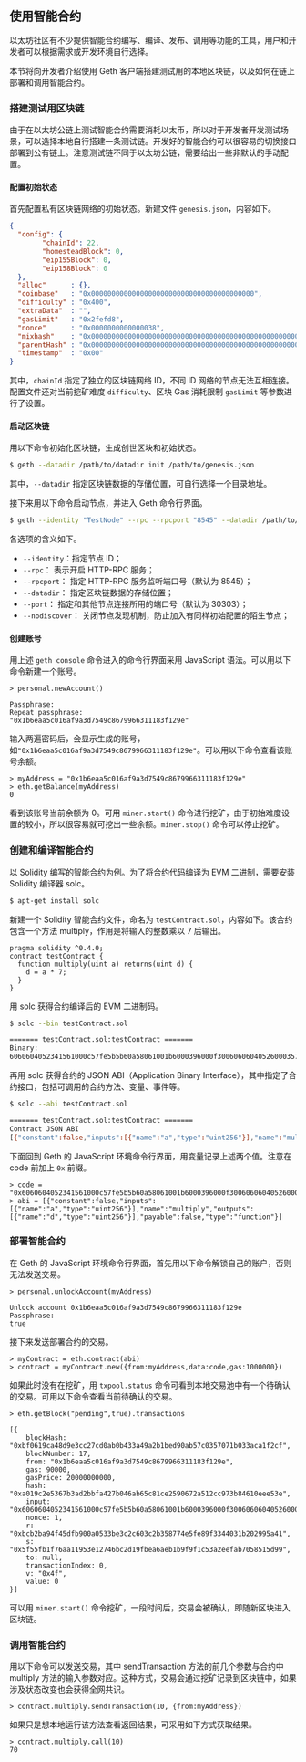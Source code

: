 ﻿## 使用智能合约

以太坊社区有不少提供智能合约编写、编译、发布、调用等功能的工具，用户和开发者可以根据需求或开发环境自行选择。

本节将向开发者介绍使用 Geth 客户端搭建测试用的本地区块链，以及如何在链上部署和调用智能合约。

### 搭建测试用区块链

由于在以太坊公链上测试智能合约需要消耗以太币，所以对于开发者开发测试场景，可以选择本地自行搭建一条测试链。开发好的智能合约可以很容易的切换接口部署到公有链上。注意测试链不同于以太坊公链，需要给出一些非默认的手动配置。

#### 配置初始状态

首先配置私有区块链网络的初始状态。新建文件 `genesis.json`，内容如下。

```json
{
  "config": {
        "chainId": 22,
        "homesteadBlock": 0,
        "eip155Block": 0,
        "eip158Block": 0
  },
  "alloc"      : {},
  "coinbase"   : "0x0000000000000000000000000000000000000000",
  "difficulty" : "0x400",
  "extraData"  : "",
  "gasLimit"   : "0x2fefd8",
  "nonce"      : "0x0000000000000038",
  "mixhash"    : "0x0000000000000000000000000000000000000000000000000000000000000000",
  "parentHash" : "0x0000000000000000000000000000000000000000000000000000000000000000",
  "timestamp"  : "0x00"
}
```

其中，`chainId` 指定了独立的区块链网络 ID，不同 ID 网络的节点无法互相连接。配置文件还对当前挖矿难度 `difficulty`、区块 Gas 消耗限制 `gasLimit` 等参数进行了设置。

#### 启动区块链

用以下命令初始化区块链，生成创世区块和初始状态。

```bash
$ geth --datadir /path/to/datadir init /path/to/genesis.json
```

其中，`--datadir` 指定区块链数据的存储位置，可自行选择一个目录地址。

接下来用以下命令启动节点，并进入 Geth 命令行界面。

```bash
$ geth --identity "TestNode" --rpc --rpcport "8545" --datadir /path/to/datadir --port "30303" --nodiscover console
```

各选项的含义如下。

* `--identity`：指定节点 ID；
* `--rpc`： 表示开启 HTTP-RPC 服务；
* `--rpcport`： 指定 HTTP-RPC 服务监听端口号（默认为 8545）；
* `--datadir`： 指定区块链数据的存储位置；
* `--port`： 指定和其他节点连接所用的端口号（默认为 30303）；
* `--nodiscover`： 关闭节点发现机制，防止加入有同样初始配置的陌生节点；

#### 创建账号

用上述 `geth console` 命令进入的命令行界面采用 JavaScript 语法。可以用以下命令新建一个账号。

```
> personal.newAccount()

Passphrase:
Repeat passphrase:
"0x1b6eaa5c016af9a3d7549c8679966311183f129e"
```

输入两遍密码后，会显示生成的账号，如`"0x1b6eaa5c016af9a3d7549c8679966311183f129e"`。可以用以下命令查看该账号余额。

```
> myAddress = "0x1b6eaa5c016af9a3d7549c8679966311183f129e"
> eth.getBalance(myAddress)
0
```

看到该账号当前余额为 0。可用 `miner.start()` 命令进行挖矿，由于初始难度设置的较小，所以很容易就可挖出一些余额。`miner.stop()` 命令可以停止挖矿。

### 创建和编译智能合约

以 Solidity 编写的智能合约为例。为了将合约代码编译为 EVM 二进制，需要安装 Solidity 编译器 solc。

```bash
$ apt-get install solc
```

新建一个 Solidity 智能合约文件，命名为 `testContract.sol`，内容如下。该合约包含一个方法 multiply，作用是将输入的整数乘以 7 后输出。

```
pragma solidity ^0.4.0;
contract testContract {
  function multiply(uint a) returns(uint d) {
    d = a * 7;
  }
}
```

用 solc 获得合约编译后的 EVM 二进制码。

```bash
$ solc --bin testContract.sol

======= testContract.sol:testContract =======
Binary:
6060604052341561000c57fe5b5b60a58061001b6000396000f30060606040526000357c0100000000000000000000000000000000000000000000000000000000900463ffffffff168063c6888fa114603a575bfe5b3415604157fe5b60556004808035906020019091905050606b565b6040518082815260200191505060405180910390f35b60006007820290505b9190505600a165627a7a72305820748467daab52f2f1a63180df2c4926f3431a2aa82dcdfbcbde5e7d036742a94b0029
```

再用 solc 获得合约的 JSON ABI（Application Binary Interface），其中指定了合约接口，包括可调用的合约方法、变量、事件等。

```bash
$ solc --abi testContract.sol

======= testContract.sol:testContract =======
Contract JSON ABI
[{"constant":false,"inputs":[{"name":"a","type":"uint256"}],"name":"multiply","outputs":[{"name":"d","type":"uint256"}],"payable":false,"type":"function"}]
```

下面回到 Geth 的 JavaScript 环境命令行界面，用变量记录上述两个值。注意在 code 前加上 `0x` 前缀。

```
> code = "0x6060604052341561000c57fe5b5b60a58061001b6000396000f30060606040526000357c0100000000000000000000000000000000000000000000000000000000900463ffffffff168063c6888fa114603a575bfe5b3415604157fe5b60556004808035906020019091905050606b565b6040518082815260200191505060405180910390f35b60006007820290505b9190505600a165627a7a72305820748467daab52f2f1a63180df2c4926f3431a2aa82dcdfbcbde5e7d036742a94b0029"
> abi = [{"constant":false,"inputs":[{"name":"a","type":"uint256"}],"name":"multiply","outputs":[{"name":"d","type":"uint256"}],"payable":false,"type":"function"}]
```

### 部署智能合约

在 Geth 的 JavaScript 环境命令行界面，首先用以下命令解锁自己的账户，否则无法发送交易。

```
> personal.unlockAccount(myAddress)

Unlock account 0x1b6eaa5c016af9a3d7549c8679966311183f129e
Passphrase:
true
```

接下来发送部署合约的交易。

```
> myContract = eth.contract(abi)
> contract = myContract.new({from:myAddress,data:code,gas:1000000})
```

如果此时没有在挖矿，用 `txpool.status` 命令可看到本地交易池中有一个待确认的交易。可用以下命令查看当前待确认的交易。

```
> eth.getBlock("pending",true).transactions

[{
    blockHash: "0xbf0619ca48d9e3cc27cd0ab0b433a49a2b1bed90ab57c0357071b033aca1f2cf",
    blockNumber: 17,
    from: "0x1b6eaa5c016af9a3d7549c8679966311183f129e",
    gas: 90000,
    gasPrice: 20000000000,
    hash: "0xa019c2e5367b3ad2bbfa427b046ab65c81ce2590672a512cc973b84610eee53e",
    input: "0x6060604052341561000c57fe5b5b60a58061001b6000396000f30060606040526000357c0100000000000000000000000000000000000000000000000000000000900463ffffffff168063c6888fa114603a575bfe5b3415604157fe5b60556004808035906020019091905050606b565b6040518082815260200191505060405180910390f35b60006007820290505b9190505600a165627a7a72305820748467daab52f2f1a63180df2c4926f3431a2aa82dcdfbcbde5e7d036742a94b0029",
    nonce: 1,
    r: "0xbcb2ba94f45dfb900a0533be3c2c603c2b358774e5fe89f3344031b202995a41",
    s: "0x5f55fb1f76aa11953e12746bc2d19fbea6aeb1b9f9f1c53a2eefab7058515d99",
    to: null,
    transactionIndex: 0,
    v: "0x4f",
    value: 0
}]
```

可以用 `miner.start()` 命令挖矿，一段时间后，交易会被确认，即随新区块进入区块链。

### 调用智能合约

用以下命令可以发送交易，其中 sendTransaction 方法的前几个参数与合约中 multiply 方法的输入参数对应。这种方式，交易会通过挖矿记录到区块链中，如果涉及状态改变也会获得全网共识。

```
> contract.multiply.sendTransaction(10, {from:myAddress})
```

如果只是想本地运行该方法查看返回结果，可采用如下方式获取结果。

```
> contract.multiply.call(10)
70
```
